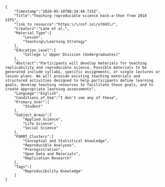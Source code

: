 
    {
        "Timestamp":"2020-05-10T08:34:48.715Z",
        "Title":"Teaching reproducible science hack-a-thon from 2018 SIPS",
        "link_to_resource":"https:\/\/osf.io\/x7d45\/",
        "Creators":"Lane et al.",
        "Material_Type":[
            "Lesson",
            "Teaching\/Learning Strategy"
        ],
        "Education_Level":[
            "College \/ Upper Division (Undergraduates)"
        ],
        "Abstract":"Participants will develop materials for teaching replicability and reproducible science. Possible materials to be generated include syllabi, specific assignments, or single lectures or lesson plans. We will provide existing teaching materials and structured activities designed to help participants define learning goals, develop teaching resources to facilitate those goals, and to create appropriate learning assessments",
        "Language":"English",
        "Conditions_of_Use":"I don't see any of these",
        "Primary_User":[
            "Student"
        ],
        "Subject_Areas":[
            "Applied Science",
            "Life Science",
            "Social Science"
        ],
        "FORRT_Clusters":[
            "Conceptual and Statistical Knowledge",
            "Reproducible Analyses",
            "Preregistration",
            "Open Data and Materials",
            "Replication Research"
        ],
        "Tags":[
            "Reproducibility Knowledge"
        ]
    }
